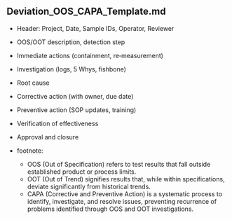 ## Deviation_OOS_CAPA_Template.md

- Header: Project, Date, Sample IDs, Operator, Reviewer
- OOS/OOT description, detection step
- Immediate actions (containment, re‑measurement)
- Investigation (logs, 5 Whys, fishbone)
- Root cause
- Corrective action (with owner, due date)
- Preventive action (SOP updates, training)
- Verification of effectiveness
- Approval and closure

- footnote: 
    - OOS (Out of Specification) refers to test results that fall outside established product or process limits. 
    - OOT (Out of Trend) signifies results that, while within specifications, deviate significantly from historical trends. 
    - CAPA (Corrective and Preventive Action) is a systematic process to identify, investigate, and resolve issues, preventing recurrence of problems identified through OOS and OOT investigations. 
